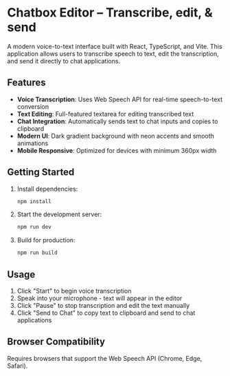 # Chatbox Editor – Transcribe, edit, & send

A modern voice-to-text interface built with React, TypeScript, and Vite. This application allows users to transcribe speech to text, edit the transcription, and send it directly to chat applications.

## Features

- **Voice Transcription**: Uses Web Speech API for real-time speech-to-text conversion
- **Text Editing**: Full-featured textarea for editing transcribed text
- **Chat Integration**: Automatically sends text to chat inputs and copies to clipboard
- **Modern UI**: Dark gradient background with neon accents and smooth animations
- **Mobile Responsive**: Optimized for devices with minimum 360px width

## Getting Started

1. Install dependencies:
   ```bash
   npm install
   ```

2. Start the development server:
   ```bash
   npm run dev
   ```

3. Build for production:
   ```bash
   npm run build
   ```

## Usage

1. Click "Start" to begin voice transcription
2. Speak into your microphone - text will appear in the editor
3. Click "Pause" to stop transcription and edit the text manually
4. Click "Send to Chat" to copy text to clipboard and send to chat applications

## Browser Compatibility

Requires browsers that support the Web Speech API (Chrome, Edge, Safari).
